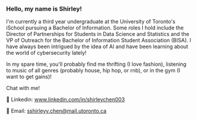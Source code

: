 ### Hello, my name is Shirley!

I'm currently a third year undergraduate at the University of Toronto's iSchool pursuing a Bachelor of Information. Some roles I hold include the Director of Partnerships for Students in Data Science and Statistics and the VP of Outreach for the Bachelor of Information Student Association (BISA). I have always been intrigued by the idea of AI and have been learning about the world of cybersecurity lately!

In my spare time, you'll probably find me thrifting (I love fashion), listening to music of all genres (probably house, hip hop, or rnb), or in the gym (I want to get gains)!

Chat with me!

💬 Linkedin: www.linkedin.com/in/shirleychen003

💌 Email: sshirleyy.chen@mail.utoronto.ca

<!--
**shirleychen003/shirleychen003** is a ✨ _special_ ✨ repository because its `README.md` (this file) appears on your GitHub profile.

Here are some ideas to get you started:

- 🌱 I’m currently learning ...
- 👯 I’m looking to collaborate on ...
- 🤔 I’m looking for help with ...
- 💬 Ask me about ...
- 📫 How to reach me: ...
- 😄 Pronouns: ...
- ⚡ Fun fact: ...
-->
